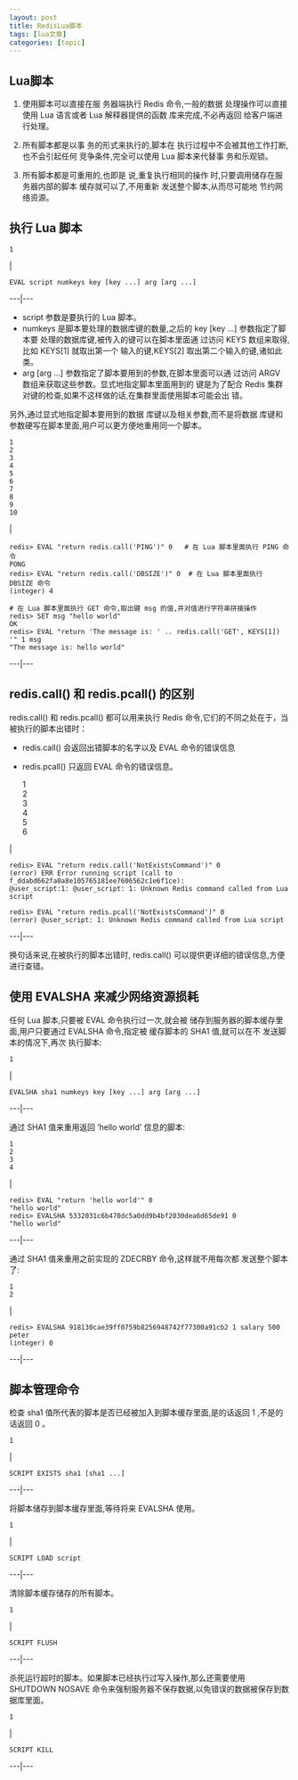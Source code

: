 ```yaml
---
layout: post
title: RedisLua脚本 
tags: [lua文章]
categories: [topic]
---
```

## Lua脚本

  1. 使用脚本可以直接在服 务器端执行 Redis 命令,一般的数据 处理操作可以直接使用 Lua 语言或者 Lua 解释器提供的函数 库来完成,不必再返回 给客户端进行处理。

  2. 所有脚本都是以事 务的形式来执行的,脚本在 执行过程中不会被其他工作打断,也不会引起任何 竞争条件,完全可以使用 Lua 脚本来代替事 务和乐观锁。

  3. 所有脚本都是可重用的,也即是 说,重复执行相同的操作 时,只要调用储存在服务器内部的脚本 缓存就可以了,不用重新 发送整个脚本,从而尽可能地 节约网络资源。

## 执行 Lua 脚本

    
    
    1  
    

|

    
    
    EVAL script numkeys key [key ...] arg [arg ...]  
      
  
---|---  
  
  * script 参数是要执行的 Lua 脚本。
  * numkeys 是脚本要处理的数据库键的数量,之后的 key [key …] 参数指定了脚本要 处理的数据库键,被传入的键可以在脚本里面通 过访问 KEYS 数组来取得,比如 KEYS[1] 就取出第一个 输入的键,KEYS[2] 取出第二个输入的键,诸如此类。
  * arg [arg …] 参数指定了脚本要用到的参数,在脚本里面可以通 过访问 ARGV 数组来获取这些参数。显式地指定脚本里面用到的 键是为了配合 Redis 集群对键的检查,如果不这样做的话,在集群里面使用脚本可能会出 错。

另外,通过显式地指定脚本要用到的数据 库键以及相关参数,而不是将数据 库键和参数硬写在脚本里面,用户可以更方便地重用同一个脚本。  

    
    
    1  
    2  
    3  
    4  
    5  
    6  
    7  
    8  
    9  
    10  
    

|

    
    
    redis> EVAL "return redis.call('PING')" 0   # 在 Lua 脚本里面执行 PING 命令  
    PONG  
    redis> EVAL "return redis.call('DBSIZE')" 0  # 在 Lua 脚本里面执行 DBSIZE 命令  
    (integer) 4  
      
    # 在 Lua 脚本里面执行 GET 命令,取出键 msg 的值,并对值进行字符串拼接操作  
    redis> SET msg "hello world"  
    OK  
    redis> EVAL "return 'The message is: ' .. redis.call('GET', KEYS[1]) '" 1 msg  
    "The message is: hello world"  
      
  
---|---  
  
## redis.call() 和 redis.pcall() 的区别

redis.call() 和 redis.pcall() 都可以用来执行 Redis 命令,它们的不同之处在于，当被执行的脚本出错时：

  * redis.call() 会返回出错脚本的名字以及 EVAL 命令的错误信息
  * redis.pcall() 只返回 EVAL 命令的错误信息。

    
    
    1  
    2  
    3  
    4  
    5  
    6  
    

|

    
    
    redis> EVAL "return redis.call('NotExistsCommand')" 0  
    (error) ERR Error running script (call to f_ddabd662fa0a8e105765181ee7606562c1e6f1ce):  
    @user_script:1: @user_script: 1: Unknown Redis command called from Lua script  
      
    redis> EVAL "return redis.pcall('NotExistsCommand')" 0  
    (error) @user_script: 1: Unknown Redis command called from Lua script  
      
  
---|---  
  
换句话来说,在被执行的脚本出错时, redis.call() 可以提供更详细的错误信息,方便进行查错。

## 使用 EVALSHA 来减少网络资源损耗

任何 Lua 脚本,只要被 EVAL 命令执行过一次,就会被 储存到服务器的脚本缓存里面,用户只要通过 EVALSHA 命令,指定被 缓存脚本的 SHA1
值,就可以在不 发送脚本的情况下,再次 执行脚本:  

    
    
    1  
    

|

    
    
    EVALSHA sha1 numkeys key [key ...] arg [arg ...]  
      
  
---|---  
  
通过 SHA1 值来重用返回 ‘hello world’ 信息的脚本:  

    
    
    1  
    2  
    3  
    4  
    

|

    
    
    redis> EVAL "return 'hello world'" 0  
    "hello world"  
    redis> EVALSHA 5332031c6b470dc5a0dd9b4bf2030dea6d65de91 0  
    "hello world"  
      
  
---|---  
  
通过 SHA1 值来重用之前实现的 ZDECRBY 命令,这样就不用每次都 发送整个脚本了:  

    
    
    1  
    2  
    

|

    
    
    redis> EVALSHA 918130cae39ff0759b8256948742f77300a91cb2 1 salary 500 peter  
    (integer) 0  
      
  
---|---  
  
## 脚本管理命令

检查 sha1 值所代表的脚本是否已经被加入到脚本缓存里面,是的话返回 1 ,不是的话返回 0 。  

    
    
    1  
    

|

    
    
    SCRIPT EXISTS sha1 [sha1 ...]  
      
  
---|---  
  
将脚本储存到脚本缓存里面,等待将来 EVALSHA 使用。  

    
    
    1  
    

|

    
    
    SCRIPT LOAD script  
      
  
---|---  
  
清除脚本缓存储存的所有脚本。  

    
    
    1  
    

|

    
    
    SCRIPT FLUSH  
      
  
---|---  
  
杀死运行超时的脚本。如果脚本已经执行过写入操作,那么还需要使用 SHUTDOWN NOSAVE
命令来强制服务器不保存数据,以免错误的数据被保存到数据库里面。  

    
    
    1  
    

|

    
    
    SCRIPT KILL  
      
  
---|---